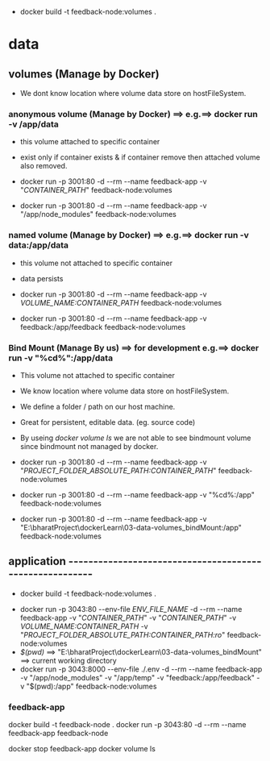 
* docker build -t feedback-node:volumes .


# data

## volumes (Manage by Docker)
* We dont know location where volume data store on hostFileSystem.
### anonymous volume (Manage by Docker) ==> e.g.==> docker run -v /app/data
* this volume attached to specific container
* exist only if container exists & if container remove then attached volume also removed.

* docker run -p 3001:80 -d --rm --name feedback-app -v "*CONTAINER_PATH*" feedback-node:volumes 
* docker run -p 3001:80 -d --rm --name feedback-app -v "/app/node_modules" feedback-node:volumes

### named volume (Manage by Docker) ==> e.g.==> docker run -v data:/app/data
* this volume not attached to specific container
* data persists

* docker run -p 3001:80 -d --rm --name feedback-app -v *VOLUME_NAME:CONTAINER_PATH* feedback-node:volumes
* docker run -p 3001:80 -d --rm --name feedback-app -v feedback:/app/feedback feedback-node:volumes


### Bind Mount (Manage By us) ==> for development e.g.==> docker run -v "%cd%":/app/data
* This volume not attached to specific container
* We know location where volume data store on hostFileSystem.
* We define a folder / path on our host machine.
* Great for persistent, editable data. (eg. source code)
* By useing *docker volume ls* we are not able to see bindmount volume since bindmount not managed by docker.

* docker run -p 3001:80 -d --rm --name feedback-app -v "*PROJECT_FOLDER_ABSOLUTE_PATH:CONTAINER_PATH*" feedback-node:volumes 
* docker run -p 3001:80 -d --rm --name feedback-app -v "%cd%:/app" feedback-node:volumes
* docker run -p 3001:80 -d --rm --name feedback-app -v "E:\bharatProject\dockerLearn\03-data-volumes_bindMount:/app" feedback-node:volumes

## application --------------------------------------------------------
* docker build -t feedback-node:volumes .
<!-- ro ==> read only -->
* docker run -p 3043:80 --env-file *ENV_FILE_NAME* -d --rm --name feedback-app -v "*CONTAINER_PATH*" -v "*CONTAINER_PATH*"  -v *VOLUME_NAME:CONTAINER_PATH* -v 
"*PROJECT_FOLDER_ABSOLUTE_PATH:CONTAINER_PATH:ro*" feedback-node:volumes 
* *$(pwd)* ==> "E:\bharatProject\dockerLearn\03-data-volumes_bindMount" ==> current working directory
* docker run -p 3043:8000 --env-file ./.env -d --rm --name feedback-app -v "/app/node_modules" -v "/app/temp" -v "feedback:/app/feedback" -v "$(pwd):/app" feedback-node:volumes


### feedback-app
docker build -t feedback-node .
docker run -p 3043:80 -d --rm --name feedback-app feedback-node



docker stop feedback-app
docker volume ls

